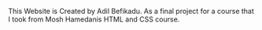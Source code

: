This Website is Created by Adil Befikadu. As a final project for a course that I took from Mosh Hamedanis HTML and CSS course.
